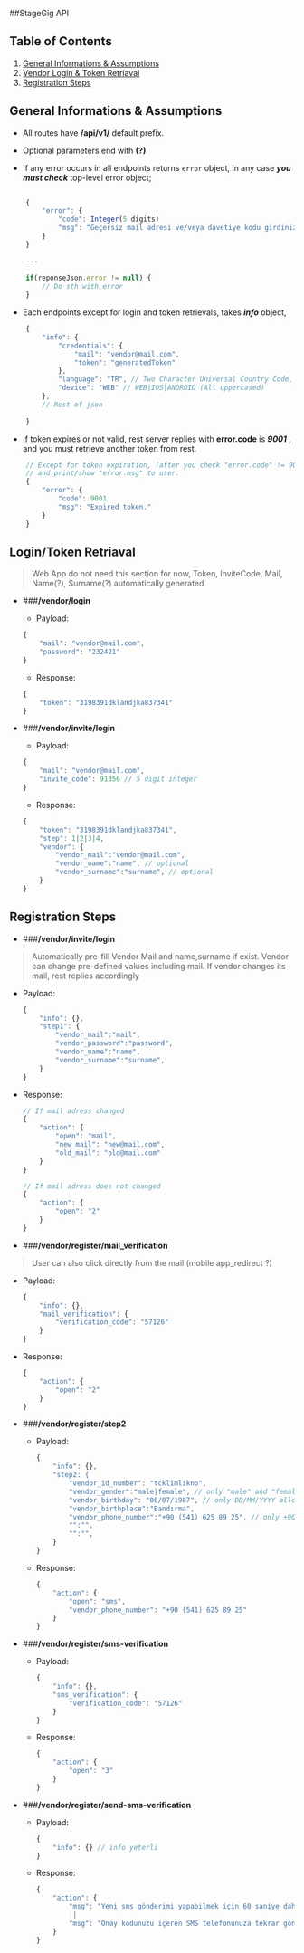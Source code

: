 ##StageGig API

## <a name='TOC'>Table of Contents</a>

1. [General Informations & Assumptions](#general)
2. [Vendor Login & Token Retriaval](#login)
3. [Registration Steps](#registration)

## <a name="general"> General Informations & Assumptions </a>

* All routes have **/api/v1/** default prefix.

* Optional parameters end with **(?)**
 
* If any error occurs in all endpoints returns ```error``` object, in any case ***you must check*** top-level error object;

````js
	
	{
		"error": {
			"code": Integer(5 digits)
			"msg": "Geçersiz mail adresi ve/veya davetiye kodu girdiniz, lütfen tekrar kontrol ediniz."
		}
	}
	
	---
	
	if(reponseJson.error != null) {
		// Do sth with error
	}
````

* Each endpoints except for login and token retrievals, takes ***info*** object, 

````js
	{
		"info": {
			"credentials": {
				"mail": "vendor@mail.com",
				"token": "generatedToken"
			},
			"language": "TR", // Two Character Universal Country Code, REST şu an sadece TR destekliyor.
			"device": "WEB" // WEB|IOS|ANDROID (All uppercased)
		},
		// Rest of json
		
	}
````

* If token expires or not valid, rest server replies with **error.code** is ***9001*** , and you must retrieve another token from rest.

````js
	// Except for token expiration, (after you check "error.code" != 9001) you can skip 
	// and print/show "error.msg" to user.
	{
		"error": {
			"code": 9001
			"msg": "Expired token."
		}
	}
````


## <a name="login"> Login/Token Retriaval </a>

> Web App do not need this section for now, 
> Token, InviteCode, Mail, Name(?), Surname(?) automatically generated


  * ###**/vendor/login**
    * Payload:
	
	````js 
	{
		"mail": "vendor@mail.com",
		"password": "232421"
	}
	````
    * Response:
	  
	````js 
	{
		"token": "3198391dklandjka837341"
	}
	````


* ###**/vendor/invite/login**
    * Payload:
	
	````js 
	{
		"mail": "vendor@mail.com",
		"invite_code": 91356 // 5 digit integer
	}
	````
    * Response:
	  
	````js 
	{
		"token": "3198391dklandjka837341",
		"step": 1|2|3|4,
		"vendor": {
			"vendor_mail":"vendor@mail.com",
			"vendor_name":"name", // optional
			"vendor_surname":"surname", // optional
		} 
	}
	````

## <a name="registration"> Registration Steps </a>


* ###**/vendor/invite/login**

> Automatically pre-fill Vendor Mail and name,surname if exist.
> Vendor can change pre-defined values including mail.
> If vendor changes its mail, rest replies accordingly


  * Payload:
	
	````js 
	{
		"info": {},
		"step1": {
			"vendor_mail":"mail", 
			"vendor_password":"password",
			"vendor_name":"name",
			"vendor_surname":"surname",
		}
	}
	````
  * Response:
	    
	````js 
	// If mail adress changed
	{
		"action": {
			"open": "mail",
			"new_mail": "new@mail.com",
			"old_mail": "old@mail.com"
		}
	}
	````

	````js 
	// If mail adress does not changed
	{
		"action": {
			"open": "2"
		}
	}
	````

* ###**/vendor/register/mail_verification**

>User can also click directly from the mail (mobile app_redirect ?)

  * Payload:
	
	````js 
	{
		"info": {},
		"mail_verification": {
			"verification_code": "57126"
		}
	}
	````
  * Response:
	    
	````js 
	{
		"action": {
			"open": "2"
		}
	}
	````

* ###**/vendor/register/step2**


  * Payload:

	````js
	{
		"info": {},
		"step2: {
            "vendor_id_number": "tcklimlikno",
            "vendor_gender":"male|female", // only "male" and "female" allowed
            "vendor_birthday": "06/07/1987", // only DD/MM/YYYY allowed
            "vendor_birthplace":"Bandırma",
            "vendor_phone_number":"+90 (541) 625 89 25", // only +90 (XXX) XXX XX XX allowed
            "":"",
            "":"",
        }
	}
	````
  * Response:
	    
	````js
	{
		"action": {
			"open": "sms",
            "vendor_phone_number": "+90 (541) 625 89 25"
		}
	}
	````



* ###**/vendor/register/sms-verification**


  * Payload:

	````js
	{
		"info": {},
		"sms_verification": {
            "verification_code": "57126"
        }
	}
	````
  * Response:
	    
	````js
	{
		"action": {
			"open": "3"
		}
	}
	````
	
* ###**/vendor/register/send-sms-verification**


  * Payload:

	````js
	{
		"info": {} // info yeterli
	}
	````
  * Response:
	    
	````js
	{
		"action": {
			"msg": "Yeni sms gönderimi yapabilmek için 60 saniye daha beklemelisiniz",
            ||
            "msg": "Onay kodunuzu içeren SMS telefonunuza tekrar gönderilmiştir"
		}
	}
	````


	
